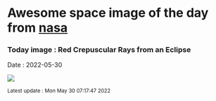 
# Awesome space image of the day from [nasa](https://api.nasa.gov/)

### Today image : Red Crepuscular Rays from an Eclipse

Date : 2022-05-30


![](https://apod.nasa.gov/apod/image/2205/EclipseRays_Bouvier_960.jpg)

<small>Latest update : Mon May 30 07:17:47 2022</small>


